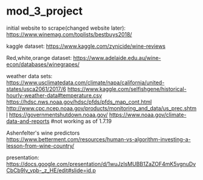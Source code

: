 # mod_3_project

initial website to scrape(changed website later):
https://www.winemag.com/toplists/bestbuys2018/

kaggle dataset:
https://www.kaggle.com/zynicide/wine-reviews

Red,white,orange dataset:
https://www.adelaide.edu.au/wine-econ/databases/winegrapes/

weather data sets:
https://www.usclimatedata.com/climate/napa/california/united-states/usca2061/2017/6
https://www.kaggle.com/selfishgene/historical-hourly-weather-data#temperature.csv
https://hdsc.nws.noaa.gov/hdsc/pfds/pfds_map_cont.html
http://www.cpc.ncep.noaa.gov/products/monitoring_and_data/us_prec.shtml
https://governmentshutdown.noaa.gov/
https://www.noaa.gov/climate-data-and-reports #not working as of 1.7.19


Ashenfelter's wine predictors
https://www.betterment.com/resources/human-vs-algorithm-investing-a-lesson-from-wine-country/

presentation:
https://docs.google.com/presentation/d/1wuJzIsMUBB1ZaZOF4mK5vgnuDvCbCb9Iv_vpb-_z_HE/edit#slide=id.p
